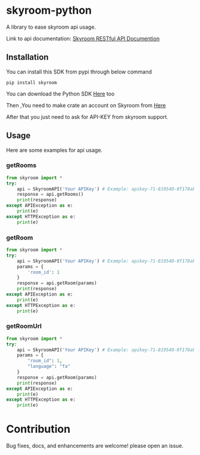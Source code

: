 # skyroom-python

A library to ease skyroom api usage.

Link to api documentation: <a href="https://data.skyroom.online/help/webservice.html">Skyroom RESTful API Documention</a>


## Installation
<p> You can install this SDK from pypi through below command </p>


```
pip install skyroom
```
You can download the Python SDK <a href="https://github.com/KaveNegar/kavenegar-python/blob/master/kavenegar.py">Here</a> too
<p>
Then ,You need to make crate an account on Skyroom from <a href="https://www.skyroom.online/signup">Here</a>
</p>
<p>
After that you just need to ask for API-KEY from skyroom support.

## Usage

Here are some examples for api usage.

### getRooms
```python
from skyroom import *
try:
    api = SkyroomAPI('Your APIKey') # Example: apikey-71-819540-0f178abb0c712c4cfd5ae13e4c54687a
    response = api.getRooms()
    print(response)
except APIException as e: 
    print(e)
except HTTPException as e: 
    print(e)
```
### getRoom
```python
from skyroom import *
try:
    api = SkyroomAPI('Your APIKey') # Example: apikey-71-819540-0f178abb0c712c4cfd5ae13e4c54687a
    params = {
        'room_id': 1
    }
    response = api.getRoom(params)
    print(response)
except APIException as e: 
    print(e)
except HTTPException as e: 
    print(e)
```
### getRoomUrl
```python
from skyroom import *
try:
    api = SkyroomAPI('Your APIKey') # Example: apikey-71-819540-0f178abb0c712c4cfd5ae13e4c54687a
    params = {
        "room_id": 1,
        "language": "fa"
    }
    response = api.getRoom(params)
    print(response)
except APIException as e: 
    print(e)
except HTTPException as e: 
    print(e)
```

# Contribution
Bug fixes, docs, and enhancements are welcome! please open an issue.




